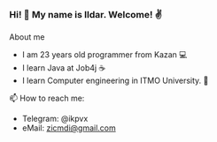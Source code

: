 ### Hi! 👋 My name is Ildar. Welcome! ✌️

About me
- I am 23 years old programmer from Kazan 💻
- I learn Java at Job4j ☕
- I learn Computer engineering in ITMO University. 🏢

📫 How to reach me: 
-   Telegram: @ikpvx 
-   eMail: zicmdi@gmail.com

